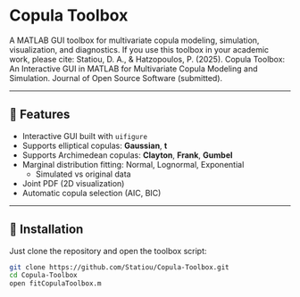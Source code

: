 
# Copula Toolbox

A MATLAB GUI toolbox for multivariate copula modeling, simulation, visualization, and diagnostics.
If you use this toolbox in your academic work, please cite:
Statiou, D. A., & Ηatzopoulos, P. (2025). Copula Toolbox: An Interactive GUI in MATLAB for Multivariate Copula Modeling and Simulation. Journal of Open Source Software (submitted).

---

## 📌 Features

- Interactive GUI built with `uifigure`
- Supports elliptical copulas: **Gaussian**, **t**
- Supports Archimedean copulas: **Clayton**, **Frank**, **Gumbel**
- Marginal distribution fitting: Normal, Lognormal, Exponential
  - Simulated vs original data
- Joint PDF (2D visualization)
- Automatic copula selection (AIC, BIC)

---

## 🚀 Installation

Just clone the repository and open the toolbox script:

```bash
git clone https://github.com/Statiou/Copula-Toolbox.git
cd Copula-Toolbox
open fitCopulaToolbox.m

